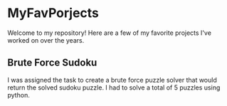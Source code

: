 # MyFavPorjects
Welcome to my repository! Here are a few of my favorite projects I've worked on over the years.
## Brute Force Sudoku
I was assigned the task to create a brute force puzzle solver that would return the solved sudoku puzzle. I had to solve a total of 5 puzzles using python.
